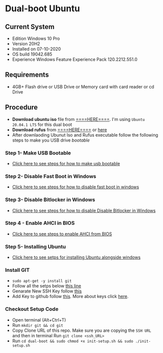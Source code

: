 # Dual-boot Ubuntu

## Current System
- Edition	Windows 10 Pro
- Version	20H2
- Installed on	‎07-‎10-‎2020
- OS build	19042.685
- Experience	Windows Feature Experience Pack 120.2212.551.0

## Requirements
- 4GB+ Flash drive or USB Drive or Memory card with card reader or cd Drive

## Procedure

- **Download ubuntu iso** file from [====HERE====](https://ubuntu.com/download/desktop).
I'm using `Ubuntu 20.04.1 LTS` for this dual boot
- **Download rufus** from [====HERE====](https://github.com/pbatard/rufus/releases/download/v3.13/rufus-3.13.exe) or [here](https://rufus.ie/)
- After downlaoding Ubunut Iso and Rufus executable follow the following steps to make you USB drive *bootable*

### Step 1-  Make USB Bootable
- [Click here to see steps for how to make usb bootable](https://github.com/erayushman/dual-boot/blob/main/bootable-flash-drive.md)

### Step 2- Disable Fast Boot in Windows
- [Click here to see steps for how to disable fast boot in windows](https://github.com/erayushman/dual-boot/blob/main/disable-fast-boot.md)

### Step 3- Disable Bitlocker in Windows
- [Click here to see steps for how to disable Disable Bitlocker in Windows](https://github.com/erayushman/dual-boot/blob/main/disable-bitlocker.md)

### Step 4 - Enable AHCI in BIOS
- [Click here to see steps to enable AHCI from BIOS](https://github.com/erayushman/dual-boot/blob/main/enable-ahci.md)

### Step 5- Installing Ubuntu
- [Click here to see setps for installing Ubuntu alongside windows](https://github.com/erayushman/dual-boot/blob/main/install-ubuntu.md)

### Install GIT
- `sudo apt-get -y install git`
- Follow all the setps below [this line](https://github.com/erwin-inc/development/wiki/GitHub#gpg-installation)
- Genarate New SSH Key follow [this](https://docs.github.com/en/github/authenticating-to-github/generating-a-new-ssh-key-and-adding-it-to-the-ssh-agent)
- Add Key to github follow [this](https://docs.github.com/en/github/authenticating-to-github/adding-a-new-ssh-key-to-your-github-account). More about keys click [here](https://docs.github.com/en/github/authenticating-to-github/connecting-to-github-with-ssh).

### Checkout Setup Code
- Open terminal (Alt+Ctrl+T)
- Run `mkdir git && cd git`
- Copy Clone URL of this repo. Make sure you are copying the `SSH URL` and then in terminal Run `git clone <ssh_URL>`
- Run `cd dual-boot && sudo chmod +x init-setup.sh && sudo ./init-setup.sh`
